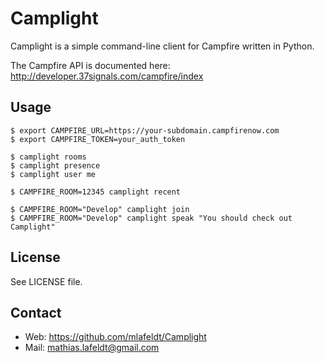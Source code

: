 Camplight
=========

Camplight is a simple command-line client for Campfire written in Python.

The Campfire API is documented here: http://developer.37signals.com/campfire/index


Usage
-----

    $ export CAMPFIRE_URL=https://your-subdomain.campfirenow.com
    $ export CAMPFIRE_TOKEN=your_auth_token

    $ camplight rooms
    $ camplight presence
    $ camplight user me

    $ CAMPFIRE_ROOM=12345 camplight recent

    $ CAMPFIRE_ROOM="Develop" camplight join
    $ CAMPFIRE_ROOM="Develop" camplight speak "You should check out Camplight"


License
-------

See LICENSE file.


Contact
-------

* Web: <https://github.com/mlafeldt/Camplight>
* Mail: <mathias.lafeldt@gmail.com>
